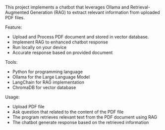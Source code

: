 This project implements a chatbot that leverages Ollama and Retrieval-Augmented Generation (RAG) to extract relevant information from uploaded PDF files. 

Feature: 
- Upload and Process PDF document and stored in vector database.
- Implement RAG to enhanced chatbot response
- Run locally on your device
- Accurate response based on provided document

Tools: 
- Python for programming language
- Ollama for the Large Language Model 
- LangChain for RAG implementation
- ChromaDB for vector database 

Usage:
- Upload PDF file 
- Ask question that related to the content of the PDF file
- The program retrieves relevant text from the PDF document using RAG
- The chatbot generate response based on the retrieved information
